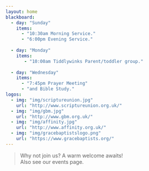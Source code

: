 ```yaml
---
layout: home
blackboard:
  - day: "Sunday"
    items:
      - "10:30am Morning Service."
      - "6:00pm Evening Service."
  
  - day: "Monday"
    items:
       - "10:00am Tiddlywinks Parent/toddler group."
      
  - day: "Wednesday"
    items:
      - "7:45pm Prayer Meeting"
      - "and Bible Study."
logos:
  - img: "img/scriptureunion.jpg"
    url: "http://www.scriptureunion.org.uk/"
  - img: "img/gbm.jpg"
    url: "http://www.gbm.org.uk/"
  - img: "img/affinity.jpg"
    url: "http://www.affinity.org.uk/"
  - img: "img/gracebaptistslogo.png"
    url: "https://www.gracebaptists.org/"
---
```


> Why not join us? A warm welcome awaits!  
Also see our events page.
